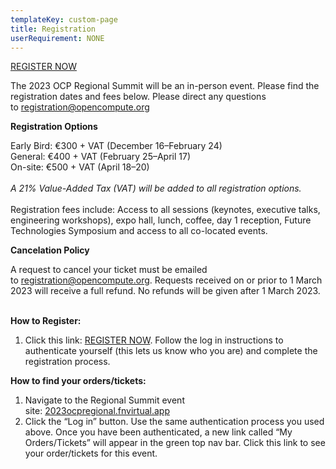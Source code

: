 ```yaml
---
templateKey: custom-page
title: Registration
userRequirement: NONE
---
```

[REGISTER NOW](https://2023ocpregional.fnvirtual.app/#registration=1)



The 2023 OCP Regional Summit will be an in-person event. Please find the registration dates and fees below. Please direct any questions to [](mailto:registration@opencompute.org)[registration@opencompute.org](mailto:registration@opencompute.org)

**Registration Options**

Early Bird: €300 + VAT (December 16–February 24)\
General: €400 + VAT (February 25–April 17)\
On-site: €500 + VAT (April 18–20)\
\
*A 21% Value-Added Tax (VAT) will be added to all registration options.*\
\
Registration fees include: Access to all sessions (keynotes, executive talks, engineering workshops), expo hall, lunch, coffee, day 1 reception, Future Technologies Symposium and access to all co-located events. 

**Cancelation Policy**

A request to cancel your ticket must be emailed to [](mailto:registration@opencompute.org)[registration@opencompute.org](mailto:registration@opencompute.org)[](mailto:registration@opencompute.org). Requests received on or prior to 1 March 2023 will receive a full refund. No refunds will be given after 1 March 2023.

**<br>How to Register:**

1. Click this link: [REGISTER NOW](https://2023ocpregional.fnvirtual.app/#registration=1). Follow the log in instructions to authenticate yourself (this lets us know who you are) and complete the registration process. 

**How to find your orders/tickets:**

1. Navigate to the Regional Summit event site: [2023ocpregional.fnvirtual.app](https://2023ocpregional.fnvirtual.app)[](https://2023ocpregional.fnvirtual.app)
2. Click the “Log in” button. Use the same authentication process you used above. Once you have been authenticated, a new link called “My Orders/Tickets” will appear in the green top nav bar. Click this link to see your order/tickets for this event.